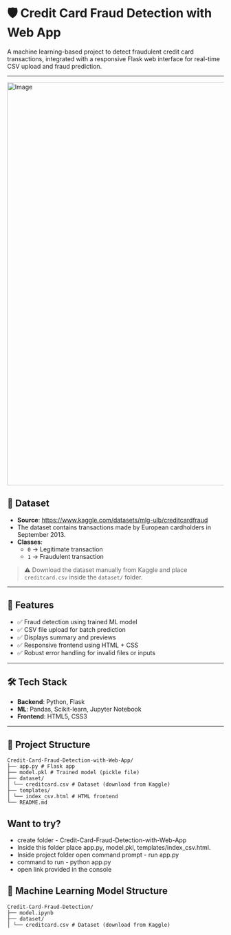 # 🛡️ Credit Card Fraud Detection with Web App

A machine learning-based project to detect fraudulent credit card transactions, integrated with a responsive Flask web interface for real-time CSV upload and fraud prediction.

---
<img width="938" alt="Image" src="https://github.com/user-attachments/assets/76457103-fedc-410c-b131-ba82e39b3489" />

## 📂 Dataset

- **Source**: https://www.kaggle.com/datasets/mlg-ulb/creditcardfraud
- The dataset contains transactions made by European cardholders in September 2013.
- **Classes**:  
  - `0` → Legitimate transaction  
  - `1` → Fraudulent transaction

> ⚠️ Download the dataset manually from Kaggle and place `creditcard.csv` inside the `dataset/` folder.

---

## 🚀 Features

- ✅ Fraud detection using trained ML model
- ✅ CSV file upload for batch prediction
- ✅ Displays summary and previews
- ✅ Responsive frontend using HTML + CSS
- ✅ Robust error handling for invalid files or inputs

---

## 🛠️ Tech Stack

- **Backend**: Python, Flask
- **ML**: Pandas, Scikit-learn, Jupyter Notebook
- **Frontend**: HTML5, CSS3


---

## 📁 Project Structure
```
Credit-Card-Fraud-Detection-with-Web-App/
├── app.py # Flask app
├── model.pkl # Trained model (pickle file)
├── dataset/
│ └── creditcard.csv # Dataset (download from Kaggle)
├── templates/
│ └── index_csv.html # HTML frontend
└── README.md
```
## Want to try?
- create folder - Credit-Card-Fraud-Detection-with-Web-App
- Inside this folder place app.py, model.pkl, templates/index_csv.html.
- Inside project folder open command prompt - run app.py
- command to run - python app.py
- open link provided in the console 

## 📁 Machine Learning Model Structure
```
Credit-Card-Fraud-Detection/
├── model.ipynb 
├── dataset/
│ └── creditcard.csv # Dataset (download from Kaggle)
```
